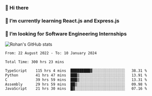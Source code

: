 ### 👋 Hi there 

<!--
**rohznmdev/rohznmdev** is a ✨ _special_ ✨ repository because its `README.md` (this file) appears on your GitHub profile.

Here are some ideas to get you started:

- 🔭 I’m currently working on ...
- 🌱 I’m currently learning Ruby and Ruby on Rails
- 👯 I’m looking to collaborate on ...
- 🤔 I’m looking for help with ...
- 💬 Ask me about ...
- 📫 How to reach me: ...
- 😄 Pronouns: ...
- ⚡ Fun fact: ...
-->
### 🌱 I’m currently learning React.js and Express.js
### 🤔 I’m looking for Software Engineering Internships
![Rohan's GitHub stats](https://github-readme-stats.vercel.app/api?username=rohznmdev&theme=dark&show_icons=true)

<!--START_SECTION:waka-->

```txt
From: 22 August 2022 - To: 10 January 2024

Total Time: 300 hrs 23 mins

TypeScript    115 hrs 4 mins  █████████▓░░░░░░░░░░░░░░░   38.31 %
Python        41 hrs 47 mins  ███▒░░░░░░░░░░░░░░░░░░░░░   13.91 %
C             39 hrs 59 mins  ███▒░░░░░░░░░░░░░░░░░░░░░   13.31 %
Assembly      29 hrs 59 mins  ██▒░░░░░░░░░░░░░░░░░░░░░░   09.98 %
JavaScript    21 hrs 30 mins  █▓░░░░░░░░░░░░░░░░░░░░░░░   07.16 %
```

<!--END_SECTION:waka-->
